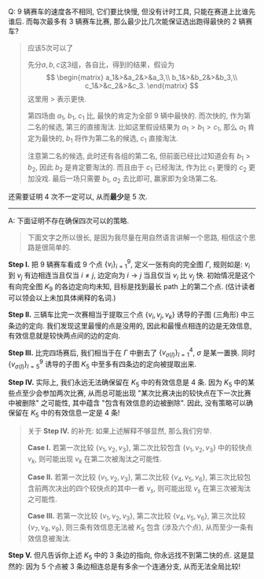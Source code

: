 Q: $9$ 辆赛车的速度各不相同, 它们要比快慢, 但没有计时工具, 只能在赛道上比谁先谁后. 而每次最多有 $3$ 辆赛车比赛, 那么最少比几次能保证选出跑得最快的 $2$ 辆赛车? 

> 应该5次可以了
>
> 先分$a,b,c$这3组，各自比，得到的结果，假设为
> $$
> \begin{matrix}
> a_1&>&a_2&>&a_3,\\
> b_1&>&b_2&>&b_3,\\
> c_1&>&c_2&>&c_3.
> \end{matrix}
> $$
> 这里用 $>$ 表示更快.
>
> 第四场由 $a_1$, $b_1$, $c_1$ 比, 最快的肯定为全部 $9$ 辆中最快的. 而次快的, 作为第二名的候选, 第三的直接淘汰. 比如这里假设结果为 $a_1>b_1>c_1$, 那么 $a_1$ 肯定为最快的, $b_1$ 将作为第二名的候选, $c_1$ 直接淘汰. 
>
> 注意第二名的候选, 此时还有各组的第二名, 但前面已经比过知道会有 $b_1>b_2$, 因此 $b_2$ 是肯定要淘汰的. 而且由于 $c_1$ 已经淘汰, 作为比 $c_1$ 更慢的 $c_2$ 更加没戏. 最后一场只需要 $b_1$, $a_2$ 去比即可, 赢家即为全场第二名. 

还需要证明 4 次不一定可以, 从而**最少**是 5 次.

***

A: 下面证明不存在确保四次可以的策略.

> 下面文字之所以很长, 是因为我尽量在用自然语言讲解一个思路, 相信这个思路是很简单的.

**Step I.** 把 $9$ 辆赛车看成 $9$ 个点 $\{v_i\}_{i=1}^9$, 定义一张有向的完全图 $\Gamma$, 规则如是: $v_i$ 到 $v_j$ 有边相连当且仅当 $i\neq j$, 边定向为 $i\to j$ 当且仅当 $v_i$ 比 $v_j$ 快. 初始情况是这个有向完全图 $K_9$ 的各边定向均未知, 目标是找到最长 path 上的第二个点. (估计读者可以领会以上未加具体阐释的名词.)

**Step II.** 三辆车比完一次赛相当于提取三个点 $\{v_i,v_j,v_k\}$ 诱导的子图 (三角形) 中三条边的定向. 我们发现这里最慢的点是没用的, 因此和最慢点相连的边是无效信息, 有效信息就是较快两点间的边的定向.

**Step III.** 比完四场赛后, 我们相当于在 $\Gamma$ 中删去了 $\{v_{\sigma(l)}\}_{l=1}^4$, $\sigma$ 是某一置换. 同时 $\{v_{\sigma(l)}\}_{l=5}^9$ 诱导的子图 $K_5$ 中至多有四条边的定向被提取出来.

**Step IV.** 实际上, 我们永远无法确保留在 $K_5$ 中的有效信息是 $4$ 条. 因为 $K_5$ 中的某些点至少会参加两次比赛, 从而总可能出现 "某次比赛决出的较快点在下一次比赛中被删除" 之可能性, 其中蕴含 "包含有效信息的边被删除". 因此, 没有策略可以确保留在 $K_5$ 中的有效信息一定是 $4$ 条!

> 关于 **Step IV.** 的补充: 如果上述解释不够显然, 那么我们穷举.
>
> **Case I.** 若第一次比较 $\{v_1,v_2,v_3\}$, 第二次比较包含 $\{v_1,v_2,v_3\}$ 中的较快点 $v_k$, 则可能出现 $v_k$ 在第二次被淘汰之可能性.
>
> **Case II.** 若第一次比较 $\{v_1,v_2,v_3\}$, 第二次比较 $\{v_4,v_5,v_6\}$, 第三次比较包含前两次决出的四个较快点的其中一者 $v_s$, 则可能出现 $v_s$ 在第三次被淘汰之可能性.
>
> **Case III.** 若第一次比较 $\{v_1,v_2,v_3\}$, 第二次比较 $\{v_4,v_5,v_6\}$, 第三次比较 $\{v_7,v_8,v_9\}$, 则三条有效信息无法被 $K_5$ 包含 (涉及六个点), 从而至少一条有效信息被淘汰.

**Step V.** 但凡告诉你上述 $K_5$ 中的 $3$ 条边的指向, 你永远找不到第二快的点. 这是显然的: 因为 $5$ 个点被 $3$ 条边相连总是有多余一个连通分支, 从而无法全局比较!

